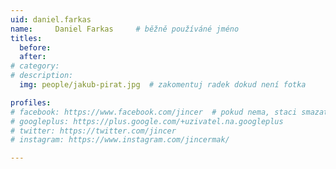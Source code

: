 ```yaml
---
uid: daniel.farkas
name:     Daniel Farkas 	# běžně používáné jméno
titles:
  before: 
  after: 
# category:
# description: 
  img: people/jakub-pirat.jpg  # zakomentuj radek dokud není fotka

profiles:
# facebook: https://www.facebook.com/jincer  # pokud nema, staci smazat tuto radku
# googleplus: https://plus.google.com/+uzivatel.na.googleplus
# twitter: https://twitter.com/jincer
# instagram: https://www.instagram.com/jincermak/ 

---
```

